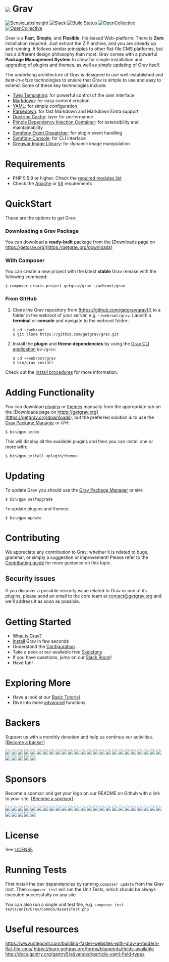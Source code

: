 # ![](https://avatars1.githubusercontent.com/u/8237355?v=2&s=50) Grav

[![SensioLabsInsight](https://insight.sensiolabs.com/projects/cfd20465-d0f8-4a0a-8444-467f5b5f16ad/mini.png)](https://insight.sensiolabs.com/projects/cfd20465-d0f8-4a0a-8444-467f5b5f16ad) [![Slack](https://grav-chat.now.sh/badge.svg)](https://chat.getgrav.org) [![Build Status](https://travis-ci.org/getgrav/grav.svg?branch=develop)](https://travis-ci.org/getgrav/grav) [![OpenCollective](https://opencollective.com/grav/backers/badge.svg)](#backers) [![OpenCollective](https://opencollective.com/grav/sponsors/badge.svg)](#sponsors)

Grav is a **Fast**, **Simple**, and **Flexible**, file-based Web-platform.  There is **Zero** installation required.  Just extract the ZIP archive, and you are already up and running.  It follows similar principles to other flat-file CMS platforms, but has a different design philosophy than most. Grav comes with a powerful **Package Management System** to allow for simple installation and upgrading of plugins and themes, as well as simple updating of Grav itself.

The underlying architecture of Grav is designed to use well-established and _best-in-class_ technologies to ensure that Grav is simple to use and easy to extend. Some of these key technologies include:

* [Twig Templating](http://twig.sensiolabs.org/): for powerful control of the user interface
* [Markdown](http://en.wikipedia.org/wiki/Markdown): for easy content creation
* [YAML](http://yaml.org): for simple configuration
* [Parsedown](http://parsedown.org/): for fast Markdown and Markdown Extra support
* [Doctrine Cache](http://doctrine-orm.readthedocs.io/projects/doctrine-orm/en/latest/reference/caching.html): layer for performance
* [Pimple Dependency Injection Container](http://pimple.sensiolabs.org/): for extensibility and maintainability
* [Symfony Event Dispatcher](http://symfony.com/doc/current/components/event_dispatcher/introduction.html): for plugin event handling
* [Symfony Console](http://symfony.com/doc/current/components/console/introduction.html): for CLI interface
* [Gregwar Image Library](https://github.com/Gregwar/Image): for dynamic image manipulation

# Requirements

- PHP 5.5.9 or higher. Check the [required modules list](https://learn.getgrav.org/basics/requirements#php-requirements)
- Check the [Apache](https://learn.getgrav.org/basics/requirements#apache-requirements) or [IIS](https://learn.getgrav.org/basics/requirements#iis-requirements) requirements

# QuickStart

These are the options to get Grav:

### Downloading a Grav Package

You can download a **ready-built** package from the [Downloads page on https://getgrav.org](https://getgrav.org/downloads)

### With Composer

You can create a new project with the latest **stable** Grav release with the following command:

```
$ composer create-project getgrav/grav ~/webroot/grav
```

### From GitHub

1. Clone the Grav repository from [https://github.com/getgrav/grav]() to a folder in the webroot of your server, e.g. `~/webroot/grav`. Launch a **terminal** or **console** and navigate to the webroot folder:
   ```
   $ cd ~/webroot
   $ git clone https://github.com/getgrav/grav.git
   ```

2. Install the **plugin** and **theme dependencies** by using the [Grav CLI application](https://learn.getgrav.org/advanced/grav-cli) `bin/grav`:
   ```
   $ cd ~/webroot/grav
   $ bin/grav install
   ```

Check out the [install procedures](https://learn.getgrav.org/basics/installation) for more information.

# Adding Functionality

You can download [plugins](https://getgrav.org/downloads/plugins) or [themes](https://getgrav.org/downloads/themes) manually from the appropriate tab on the [Downloads page on https://getgrav.org](https://getgrav.org/downloads), but the preferred solution is to use the [Grav Package Manager](https://learn.getgrav.org/advanced/grav-gpm) or `GPM`:

```
$ bin/gpm index
```

This will display all the available plugins and then you can install one or more with:

```
$ bin/gpm install <plugin/theme>
```

# Updating

To update Grav you should use the [Grav Package Manager](https://learn.getgrav.org/advanced/grav-gpm) or `GPM`:

```
$ bin/gpm selfupgrade
```

To update plugins and themes:

```
$ bin/gpm update
```


# Contributing
We appreciate any contribution to Grav, whether it is related to bugs, grammar, or simply a suggestion or improvement! Please refer to the [Contributing guide](CONTRIBUTING.md) for more guidance on this topic.

## Security issues
If you discover a possible security issue related to Grav or one of its plugins, please send an email to the core team at contact@getgrav.org and we'll address it as soon as possible.

# Getting Started

* [What is Grav?](https://learn.getgrav.org/basics/what-is-grav)
* [Install](https://learn.getgrav.org/basics/installation) Grav in few seconds
* Understand the [Configuration](https://learn.getgrav.org/basics/grav-configuration)
* Take a peek at our available free [Skeletons](https://getgrav.org/downloads/skeletons)
* If you have questions, jump on our [Slack Room](https://getgrav.org/slack)!
* Have fun!

# Exploring More

* Have a look at our [Basic Tutorial](https://learn.getgrav.org/basics/basic-tutorial)
* Dive into more [advanced](https://learn.getgrav.org/advanced) functions

# Backers
Support us with a monthly donation and help us continue our activities. [[Become a backer](https://opencollective.com/grav#backer)]

<a href="https://opencollective.com/grav/backer/0/website" target="_blank"><img src="https://opencollective.com/grav/backer/0/avatar.svg"></a>
<a href="https://opencollective.com/grav/backer/1/website" target="_blank"><img src="https://opencollective.com/grav/backer/1/avatar.svg"></a>
<a href="https://opencollective.com/grav/backer/2/website" target="_blank"><img src="https://opencollective.com/grav/backer/2/avatar.svg"></a>
<a href="https://opencollective.com/grav/backer/3/website" target="_blank"><img src="https://opencollective.com/grav/backer/3/avatar.svg"></a>
<a href="https://opencollective.com/grab/backer/4/website" target="_blank"><img src="https://opencollective.com/grav/backer/4/avatar.svg"></a>
<a href="https://opencollective.com/grav/backer/5/website" target="_blank"><img src="https://opencollective.com/grav/backer/5/avatar.svg"></a>
<a href="https://opencollective.com/grav/backer/6/website" target="_blank"><img src="https://opencollective.com/grav/backer/6/avatar.svg"></a>
<a href="https://opencollective.com/grav/backer/7/website" target="_blank"><img src="https://opencollective.com/grav/backer/7/avatar.svg"></a>
<a href="https://opencollective.com/grav/backer/8/website" target="_blank"><img src="https://opencollective.com/grav/backer/8/avatar.svg"></a>
<a href="https://opencollective.com/grav/backer/9/website" target="_blank"><img src="https://opencollective.com/grav/backer/9/avatar.svg"></a>
<a href="https://opencollective.com/grav/backer/10/website" target="_blank"><img src="https://opencollective.com/grav/backer/10/avatar.svg"></a>
<a href="https://opencollective.com/grav/backer/11/website" target="_blank"><img src="https://opencollective.com/grav/backer/11/avatar.svg"></a>
<a href="https://opencollective.com/grav/backer/12/website" target="_blank"><img src="https://opencollective.com/grav/backer/12/avatar.svg"></a>
<a href="https://opencollective.com/grav/backer/13/website" target="_blank"><img src="https://opencollective.com/grav/backer/13/avatar.svg"></a>
<a href="https://opencollective.com/grav/backer/14/website" target="_blank"><img src="https://opencollective.com/grav/backer/14/avatar.svg"></a>
<a href="https://opencollective.com/grav/backer/15/website" target="_blank"><img src="https://opencollective.com/grav/backer/15/avatar.svg"></a>
<a href="https://opencollective.com/grav/backer/16/website" target="_blank"><img src="https://opencollective.com/grav/backer/16/avatar.svg"></a>
<a href="https://opencollective.com/grav/backer/17/website" target="_blank"><img src="https://opencollective.com/grav/backer/17/avatar.svg"></a>
<a href="https://opencollective.com/grav/backer/18/website" target="_blank"><img src="https://opencollective.com/grav/backer/18/avatar.svg"></a>
<a href="https://opencollective.com/grav/backer/19/website" target="_blank"><img src="https://opencollective.com/grav/backer/19/avatar.svg"></a>
<a href="https://opencollective.com/grav/backer/20/website" target="_blank"><img src="https://opencollective.com/grav/backer/20/avatar.svg"></a>
<a href="https://opencollective.com/grav/backer/21/website" target="_blank"><img src="https://opencollective.com/grav/backer/21/avatar.svg"></a>
<a href="https://opencollective.com/grav/backer/22/website" target="_blank"><img src="https://opencollective.com/grav/backer/22/avatar.svg"></a>
<a href="https://opencollective.com/grav/backer/23/website" target="_blank"><img src="https://opencollective.com/grav/backer/23/avatar.svg"></a>
<a href="https://opencollective.com/grav/backer/24/website" target="_blank"><img src="https://opencollective.com/grav/backer/24/avatar.svg"></a>
<a href="https://opencollective.com/grav/backer/25/website" target="_blank"><img src="https://opencollective.com/grav/backer/25/avatar.svg"></a>
<a href="https://opencollective.com/grav/backer/26/website" target="_blank"><img src="https://opencollective.com/grav/backer/26/avatar.svg"></a>
<a href="https://opencollective.com/grav/backer/27/website" target="_blank"><img src="https://opencollective.com/grav/backer/27/avatar.svg"></a>
<a href="https://opencollective.com/grav/backer/28/website" target="_blank"><img src="https://opencollective.com/grav/backer/28/avatar.svg"></a>
<a href="https://opencollective.com/grav/backer/29/website" target="_blank"><img src="https://opencollective.com/grav/backer/29/avatar.svg"></a>


# Sponsors
Become a sponsor and get your logo on our README on Github with a link to your site. [[Become a sponsor](https://opencollective.com/grav#sponsor)]

<a href="https://opencollective.com/grav/sponsor/0/website" target="_blank"><img src="https://opencollective.com/grav/sponsor/0/avatar.svg"></a>
<a href="https://opencollective.com/grav/sponsor/1/website" target="_blank"><img src="https://opencollective.com/grav/sponsor/1/avatar.svg"></a>
<a href="https://opencollective.com/grav/sponsor/2/website" target="_blank"><img src="https://opencollective.com/grav/sponsor/2/avatar.svg"></a>
<a href="https://opencollective.com/grav/sponsor/3/website" target="_blank"><img src="https://opencollective.com/grav/sponsor/3/avatar.svg"></a>
<a href="https://opencollective.com/grav/sponsor/4/website" target="_blank"><img src="https://opencollective.com/grav/sponsor/4/avatar.svg"></a>
<a href="https://opencollective.com/grav/sponsor/5/website" target="_blank"><img src="https://opencollective.com/grav/sponsor/5/avatar.svg"></a>
<a href="https://opencollective.com/grav/sponsor/6/website" target="_blank"><img src="https://opencollective.com/grav/sponsor/6/avatar.svg"></a>
<a href="https://opencollective.com/grav/sponsor/7/website" target="_blank"><img src="https://opencollective.com/grav/sponsor/7/avatar.svg"></a>
<a href="https://opencollective.com/grav/sponsor/8/website" target="_blank"><img src="https://opencollective.com/grav/sponsor/8/avatar.svg"></a>
<a href="https://opencollective.com/grav/sponsor/9/website" target="_blank"><img src="https://opencollective.com/grav/sponsor/9/avatar.svg"></a>
<a href="https://opencollective.com/grav/sponsor/10/website" target="_blank"><img src="https://opencollective.com/grav/sponsor/10/avatar.svg"></a>
<a href="https://opencollective.com/grav/sponsor/11/website" target="_blank"><img src="https://opencollective.com/grav/sponsor/11/avatar.svg"></a>
<a href="https://opencollective.com/grav/sponsor/12/website" target="_blank"><img src="https://opencollective.com/grav/sponsor/12/avatar.svg"></a>
<a href="https://opencollective.com/grav/sponsor/13/website" target="_blank"><img src="https://opencollective.com/grav/sponsor/13/avatar.svg"></a>
<a href="https://opencollective.com/grav/sponsor/14/website" target="_blank"><img src="https://opencollective.com/grav/sponsor/14/avatar.svg"></a>
<a href="https://opencollective.com/grav/sponsor/15/website" target="_blank"><img src="https://opencollective.com/grav/sponsor/15/avatar.svg"></a>
<a href="https://opencollective.com/grav/sponsor/16/website" target="_blank"><img src="https://opencollective.com/grav/sponsor/16/avatar.svg"></a>
<a href="https://opencollective.com/grav/sponsor/17/website" target="_blank"><img src="https://opencollective.com/grav/sponsor/17/avatar.svg"></a>
<a href="https://opencollective.com/grav/sponsor/18/website" target="_blank"><img src="https://opencollective.com/grav/sponsor/18/avatar.svg"></a>
<a href="https://opencollective.com/grav/sponsor/19/website" target="_blank"><img src="https://opencollective.com/grav/sponsor/19/avatar.svg"></a>
<a href="https://opencollective.com/grav/sponsor/20/website" target="_blank"><img src="https://opencollective.com/grav/sponsor/20/avatar.svg"></a>
<a href="https://opencollective.com/grav/sponsor/21/website" target="_blank"><img src="https://opencollective.com/grav/sponsor/21/avatar.svg"></a>
<a href="https://opencollective.com/grav/sponsor/22/website" target="_blank"><img src="https://opencollective.com/grav/sponsor/22/avatar.svg"></a>
<a href="https://opencollective.com/grav/sponsor/23/website" target="_blank"><img src="https://opencollective.com/grav/sponsor/23/avatar.svg"></a>
<a href="https://opencollective.com/grav/sponsor/24/website" target="_blank"><img src="https://opencollective.com/grav/sponsor/24/avatar.svg"></a>
<a href="https://opencollective.com/grav/sponsor/25/website" target="_blank"><img src="https://opencollective.com/grav/sponsor/25/avatar.svg"></a>
<a href="https://opencollective.com/grav/sponsor/26/website" target="_blank"><img src="https://opencollective.com/grav/sponsor/26/avatar.svg"></a>
<a href="https://opencollective.com/grav/sponsor/27/website" target="_blank"><img src="https://opencollective.com/grav/sponsor/27/avatar.svg"></a>
<a href="https://opencollective.com/grav/sponsor/28/website" target="_blank"><img src="https://opencollective.com/grav/sponsor/28/avatar.svg"></a>
<a href="https://opencollective.com/grav/sponsor/29/website" target="_blank"><img src="https://opencollective.com/grav/sponsor/29/avatar.svg"></a>

# License

See [LICENSE](LICENSE.txt)


[gitflow-model]: http://nvie.com/posts/a-successful-git-branching-model/
[gitflow-extensions]: https://github.com/nvie/gitflow

# Running Tests

First install the dev dependencies by running `composer update` from the Grav root.
Then `composer test` will run the Unit Tests, which should be always executed successfully on any site.

You can also run a single unit test file, e.g. `composer test tests/unit/Grav/Common/AssetsTest.php`

# Useful resources

https://www.sitepoint.com/building-faster-websites-with-grav-a-modern-flat-file-cms/
https://learn.getgrav.org/forms/blueprints/fields-available
http://docs.gantry.org/gantry5/advanced/particle-yaml-field-types
